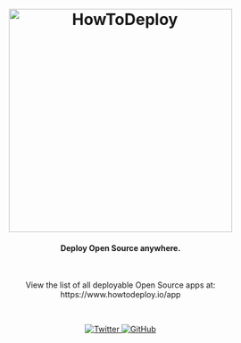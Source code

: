 <h1 align="center">
  <br>
  <a href="https://www.howtodeploy.io"><img src="https://www.howtodeploy.io/favicon-756x756.webp" alt="HowToDeploy" width="400"></a>
</h1>

<h4 align="center">Deploy Open Source anywhere.</h4>

<br />

<p align="center">
View the list of all deployable Open Source apps at:<br /> https://www.howtodeploy.io/app
</p>

<br />

<p align="center">
  <a href="https://twitter.com/howtodeployio">
    <img src="https://img.shields.io/badge/Twitter-1DA1F2?style=for-the-badge&logo=twitter&logoColor=white" alt="Twitter">
  </a>
  <a href="https://github.com/howtodeploy">
    <img src="https://img.shields.io/badge/GitHub-100000?style=for-the-badge&logo=github&logoColor=white" alt="GitHub">
  </a>  
</p>
